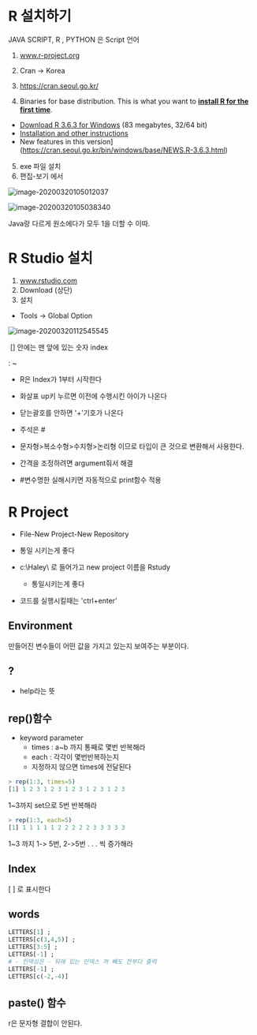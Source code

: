 # R 설치하기

JAVA SCRIPT, R , PYTHON 은 Script 언어

1. www.r-project.org

2. Cran -> Korea

3. https://cran.seoul.go.kr/
4.  Binaries for base distribution. This is what you want to **[install R for the first time](https://cran.seoul.go.kr/bin/windows/base/)**.
   * [Download R 3.6.3 for Windows](https://cran.seoul.go.kr/bin/windows/base/R-3.6.3-win.exe) (83 megabytes, 32/64 bit)
   * [Installation and other instructions](https://cran.seoul.go.kr/bin/windows/base/README.R-3.6.3)
   * New features in this version](https://cran.seoul.go.kr/bin/windows/base/NEWS.R-3.6.3.html)
5. exe 파일 설치
6. 편집-보기 에서 

![image-20200320105012037](C:\Users\ohhoj\AppData\Roaming\Typora\typora-user-images\image-20200320105012037.png)

![image-20200320105038340](C:\Users\ohhoj\AppData\Roaming\Typora\typora-user-images\image-20200320105038340.png)

Java랑 다르게 원소에다가 모두 1을 더할 수 이따.

# R Studio 설치

1. www.rstudio.com
2. Download (상단)
3. 설치

* Tools -> Global Option

![image-20200320112545545](C:\Users\ohhoj\AppData\Roaming\Typora\typora-user-images\image-20200320112545545.png)

​									[] 안에는 맨 앞에 있는 숫자 index

:  ~

* R은 Index가 1부터 시작한다
* 화살표 up키 누르면 이전에 수행시킨 아이가 나온다
* 닫는괄호를 안하면 '+'기호가 나온다
* 주석은 #
* 문자형>복소수형>수치형>논리형 이므로 
  타입이 큰 것으로 변환해서 사용한다. 



* 간격을 조정하려면 argument줘서 해결
* #변수명한 실해시키면 자동적으로 print함수 적용

# R Project

* File-New Project-New Repository

* 통일 시키는게 좋다

* c:\Haley\ 로 들어가고 new project 이름을 Rstudy 
  * 통일시키는게 좋다
* 코드를 실행시킬때는 'ctrl+enter'

## Environment

만들어진 변수들이 어떤 값을 가지고 있는지 보여주는 부분이다.



## ?

* help라는 뜻



## rep()함수

* keyword parameter
  * times : a~b 까지 통째로 몇번 반복해라
  * each : 각각이 몇번반복하는지
  * 지정하지 않으면 times에 전달된다

```r
> rep(1:3, times=5)
[1] 1 2 3 1 2 3 1 2 3 1 2 3 1 2 3 
```

1~3까지 set으로 5번 반복해라

```r
> rep(1:3, each=5)
[1] 1 1 1 1 1 2 2 2 2 2 3 3 3 3 3
```

1~3 까지 1-> 5번, 2->5번 . . . 씩 증가해라



## Index

[ ] 로 표시한다



## words

```r
LETTERS[1] ; 
LETTERS[c(3,4,5)] ;
LETTERS[3:5] ;
LETTERS[-1] ;
# - 인덱싱은 - 뒤에 있는 인덱스 꺼 빼도 전부다 출력
LETTERS[-1] ;
LETTERS[c(-2,-4)]
```



## paste() 함수

r은 문자형 결합이 안된다.


